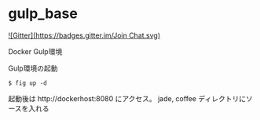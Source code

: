 gulp_base
=========
[![Gitter](https://badges.gitter.im/Join Chat.svg)](https://gitter.im/ababup1192/gulp_base?utm_source=badge&utm_medium=badge&utm_campaign=pr-badge&utm_content=badge)

Docker Gulp環境

Gulp環境の起動

    $ fig up -d

起動後は http://dockerhost:8080 にアクセス。
jade, coffee ディレクトリにソースを入れる
